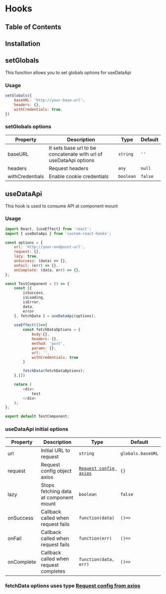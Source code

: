 # Hooks

## Table of Contents
## Installation

## setGlobals
This function allows you to set globals options for useDataApi

### Usage
```js
setGlobals({
    baseURL: 'http://your-base-url',
    headers: {},
    withCredentials: true,
})
```

### setGlobals options
|Property|Description|Type|Default|
|-|-|-|-|
| baseURL | It sets base url to be concatenate with url of useDataApi options | `string` | `''` |
| headers | Request headers |  `any` | `null` |
| withCredentials | Enable cookie credentials | `boolean` | `false` |

## useDataApi
This hook is used to consume API at component mount

### Usage
```js
import React, {useEffect} from 'react';
import { useDataApi } from 'custom-react-hooks';

const options = {
    url: 'http://your-endpoint-url',
    request: {},
    lazy: true,
    onSuccess: (data) => {},
    onFail: (err) => {},
    onComplete: (data, err) => {},
};

const TestComponent = () => {
    const [{ 
        isSuccess, 
        isLoading, 
        isError, 
        data, 
        error
    }, fetchData ] = useDataApi(options);
    
    useEffect(()=>{
        const fetchDataOptions = {
            body:{},
            headers: {},
            method: 'post',
            params: {},
            url: '',
            withCredentials: true
        }

        fetchData(fetchDataOptions);
    },[])

    return (
        <div>
            test
        </div>
    );
};

export default TestComponent;
```

### useDataApi initial options
|Property|Description|Type|Default|
|-|-|-|-|
| url | Initial URL to request | `string` | `globals.baseURL` |
| request | Request config object axios | [`Request config axios`](https://github.com/axios/axios#request-config) | `{}` |
| lazy | Stops fetching data at component mount | `boolean` | `false` |
| onSuccess | Callback called when request fails | `function(data)` | `()=>` |
| onFail | Callback called when request fails | `function(err)`| `()=>` |
| onComplete | Callback called when request completes | `function(data, err)` | `()=>` |

### fetchData options uses type [Request config from axios](https://github.com/axios/axios#request-config)